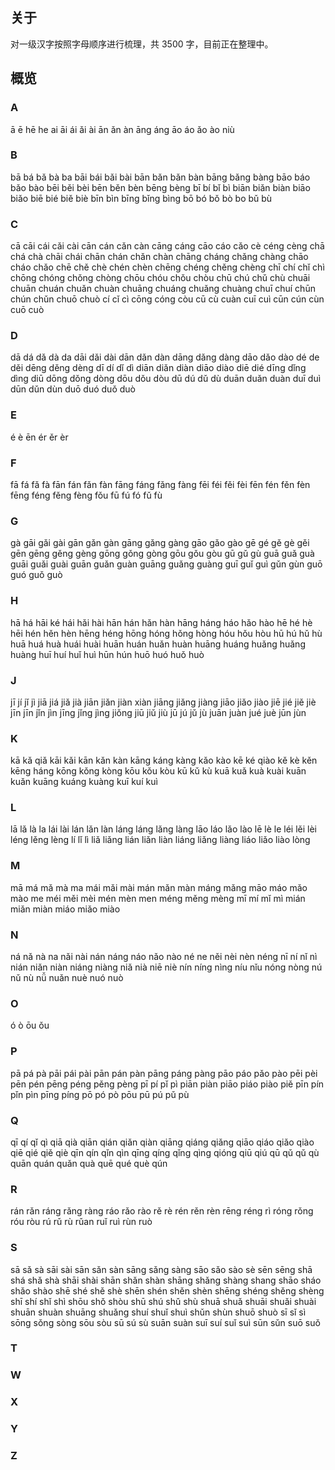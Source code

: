 ## 关于

对一级汉字按照字母顺序进行梳理，共 3500 字，目前正在整理中。

## 概览

### A

ā ē hē he ai āi ái ǎi ài ān ǎn àn āng áng āo áo ǎo ào niù

### B

bā bá bǎ bà ba bāi bái bǎi bài bān bǎn bǎn bàn bāng bǎng bàng bāo báo bǎo bào bēi běi bèi bēn běn bèn bēng bèng bī bí bǐ bì biān biǎn biàn biāo biǎo biē bié biě biè bīn bìn bīng bǐng bìng bō bó bǒ bò bo bǔ bù

### C

cā cāi cái cǎi cài cān cán cǎn càn cāng cáng cāo cáo cǎo cè céng cèng chā chá chà chāi chái chān chán chǎn chàn chāng cháng chǎng chàng chāo cháo chǎo chē chě chè chén chèn chēng chéng chěng chèng chī chí chǐ chì chōng chóng chǒng chòng chōu chóu chǒu chòu chū chú chǔ chù chuāi chuān chuán chuǎn chuàn chuāng chuáng chuǎng chuàng chuī chuí chūn chún chǔn chuō chuò cí cǐ cì cōng cóng còu cū cù cuàn cuī cuì cūn cún cùn cuō cuò

### D

dā dá dǎ dà da dāi dǎi dài dān dǎn dàn dāng dǎng dàng dāo dǎo dào dé de děi dēng děng dèng dī dí dǐ dì diān diǎn diàn diāo diào diē dié dīng dǐng dìng diū dōng dǒng dòng dōu dǒu dòu dū dú dǔ dù duān duǎn duàn duī duì dūn dǔn dùn duō duó duǒ duò

### E

é è ēn ér ěr èr

### F

fā fá fǎ fà fān fán fǎn fàn fāng fáng fǎng fàng fēi féi fěi fèi fēn fén fěn fèn fēng féng fěng fèng fǒu fū fú fó fǔ fù

### G

gà gāi gǎi gài gān gǎn gàn gāng gǎng gàng gāo gǎo gào gē gé gě gè gěi gēn gēng gěng gèng gōng gǒng gòng gōu gǒu gòu gū gǔ gù guā guǎ guà guāi guǎi guài guān guǎn guàn guāng guǎng guàng guī guǐ guì gǔn gùn guō guó guǒ guò

### H

hā há hāi ké hái hǎi hài hān hán hǎn hàn hāng háng háo hǎo hào hē hé hè hēi hén hěn hèn hēng héng hōng hóng hǒng hòng hóu hǒu hòu hū hú hǔ hù huā huá huà huái huài huān huán huǎn huàn huāng huáng huǎng huǎng huàng huī huí huǐ huì hūn hún huō huó huǒ huò

### J

jī jí jǐ jì jiā jiá jiǎ jià jiān jiǎn jiàn xiàn jiāng jiǎng jiàng jiāo jiǎo jiào jiē jié jiě jiè jīn jīn jǐn jìn jīng jǐng jìng jiǒng jiū jiǔ jiù jū jú jǔ jù juān juàn jué juè jūn jùn

### K

kā kǎ qiǎ kāi kǎi kān kǎn kàn kāng káng kàng kǎo kào kē ké qiào kě kè kěn kēng háng kōng kǒng kòng kōu kǒu kòu kū kǔ kù kuā kuǎ kuà kuài kuān kuǎn kuāng kuáng kuàng kuī kuí kuì

### L

lā lǎ là la lái lài lán lǎn làn láng láng lǎng làng lāo láo lǎo lào lē lè le léi lěi lèi léng lěng lèng lí lǐ lì liǎ liǎng lián liǎn liàn liáng liǎng liàng liáo liǎo liào lòng

### M

mā má mǎ mà ma mái mǎi mài mán mǎn màn máng mǎng māo máo mǎo mào me méi měi mèi mén mèn men méng měng mèng mī mí mǐ mì mián miǎn miàn miáo miǎo miào

### N

ná nǎ nà na nǎi nài nán náng náo nǎo nào né ne něi nèi nèn néng nī ní nǐ nì nián niǎn niàn niáng niàng niǎ nià niē niè nín níng nìng níu nǐu nóng nòng nú nǔ nù nǚ nuǎn nuè nuó nuò

### O

ó ò ōu ǒu

### P

pā pá pà pāi pái pài pān pán pàn pāng páng pàng pāo páo pǎo pào pēi pèi pēn pén pēng péng pěng pèng pī pí pǐ pì piān piàn piāo piáo piào piě pīn pín pǐn pìn pīng píng pō pó pò pōu pū pú pǔ pù

### Q

qī qí qǐ qì qiā qià qiān qián qiǎn qiàn qiāng qiáng qiǎng qiāo qiáo qiǎo qiào qiē qié qiě qiè qīn qín qǐn qìn qīng qíng qǐng qìng qióng qiū qiú qū qǔ qǔ qù quān quán quǎn quà quē qué què qún

### R

rán rǎn ráng rǎng ràng ráo rǎo rào rě rè rén rěn rèn rēng réng rì róng rǒng róu ròu rú rǔ rù rǔan ruǐ ruì rùn ruò

### S

sā sǎ sà sāi sài sān sǎn sàn sāng sǎng sàng sāo sǎo sào sè sēn sēng shā shá shǎ shà shāi shài shān shǎn shàn shāng shǎng shàng shang shāo sháo shǎo shào shē shé shě shè shēn shén shěn shèn shēng shéng shěng shèng shī shí shǐ shì shōu shǒ shòu shū shú shǔ shù shuā shuǎ shuāi shuǎi shuài shuān shuàn shuāng shuǎng shuí shuǐ shuì shǔn shùn shuō shuò sī sǐ sì sōng sǒng sòng sōu sòu sū sú sù suān suàn suī suí suǐ suì sūn sǔn suō suǒ

### T



### W

### X

### Y

### Z
